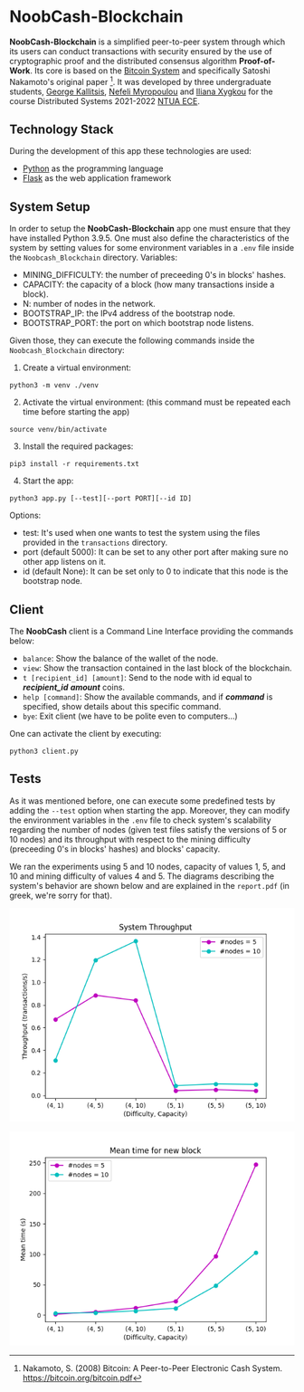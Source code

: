 # NoobCash-Blockchain

**NoobCash-Blockchain** is a simplified peer-to-peer system through which its users can conduct transactions with security ensured by the use of cryptographic proof and the distributed consensus algorithm **Proof-of-Work**. Its core is based on the [Bitcoin System](https://bitcoin.org/) and specifically Satoshi Nakamoto's original paper [^ref1].
It was developed by three undergraduate students, [George Kallitsis](https://github.com/giorgoskallitsis99), [Nefeli Myropoulou](https://github.com/nefeli-my) and [Iliana Xygkou](https://github.com/IlianaXn) for the course Distributed Systems 2021-2022 [NTUA ECE](https://www.ece.ntua.gr/gr).

## Technology Stack

During the development of this app these technologies are used:
* [Python](https://www.python.org/) as the programming language
* [Flask](https://palletsprojects.com/p/flask/) as the web application framework

## System Setup

In order to setup the **NoobCash-Blockchain** app one must ensure that they have installed Python 3.9.5.
One must also define the characteristics of the system by setting values for some environment variables in a `.env` file inside the `Noobcash_Blockchain` directory.
Variables:
* MINING_DIFFICULTY: the number of preceeding 0's in blocks' hashes.
* CAPACITY: the capacity of a block (how many transactions inside a block).
* N: number of nodes in the network.
* BOOTSTRAP_IP: the IPv4 address of the bootstrap node.
* BOOTSTRAP_PORT: the port on which bootstrap node listens.

Given those, they can execute the following commands inside the `Noobcash_Blockchain` directory:
1. Create a virtual environment:
```
python3 -m venv ./venv 
```
2. Activate the virtual environment: (this command must be repeated each time before starting the app)
 ```
 source venv/bin/activate
 ```
3. Install the required packages:
```
pip3 install -r requirements.txt
```
4. Start the app:
```
python3 app.py [--test][--port PORT][--id ID]
```
Options:
* test: It's used when one wants to test the system using the files provided in the `transactions` directory.
* port (default 5000): It can be set to any other port after making sure no other app listens on it.
* id (default None): It can be set only to 0 to indicate that this node is the bootstrap node.

## Client

The **NoobCash** client is a Command Line Interface providing the commands below:
* ```balance```: Show the balance of the wallet of the node.
* ```view```: Show the transaction contained in the last block of the blockchain.
* ```t [recipient_id] [amount]```: Send to the node with id equal to ___recipient_id___  ___amount___ coins.
* ```help [command]```: Show the available commands, and if ___command___ is specified, show details about this specific command.
* ```bye```: Exit client (we have to be polite even to computers...)

One can activate the client by executing:
```
python3 client.py
```

## Tests

As it was mentioned before, one can execute some predefined tests by adding the ```--test``` option when starting the app.
Moreover, they can modify the environment variables in the `.env` file to check system's scalability regarding the number of nodes (given test files satisfy the versions of 5 or 10 nodes) and its throughput with respect to the mining difficulty (preceeding 0's in blocks' hashes) and blocks' capacity.

We ran the experiments using 5 and 10 nodes, capacity of values 1, 5, and 10 and mining difficulty of values 4 and 5. 
The diagrams describing the system's behavior are shown below and are explained in the ```report.pdf``` (in greek, we're sorry for that).

![Alt text](/results/throughput.png?raw=true "Throughput")

![Alt text](/results/mean_time.png?raw=true "Mean time for mining")



[^ref1]:  Nakamoto, S. (2008) Bitcoin: A Peer-to-Peer Electronic Cash System. https://bitcoin.org/bitcoin.pdf
